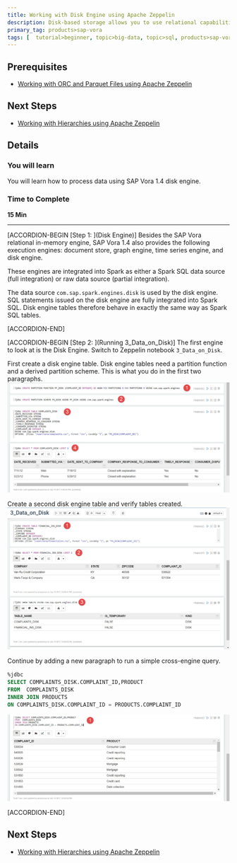 ```yaml
---
title: Working with Disk Engine using Apache Zeppelin
description: Disk-based storage allows you to use relational capabilities without loading data into memory (SAP Vora 1.4).
primary_tag: products>sap-vora
tags: [  tutorial>beginner, topic>big-data, topic>sql, products>sap-vora ]
---
```


## Prerequisites  
 - [Working with ORC and Parquet Files using Apache Zeppelin](https://www.sap.com/developer/tutorials/vora-ova-zeppelin6.html)


## Next Steps
 - [Working with Hierarchies using Apache Zeppelin](https://www.sap.com/developer/tutorials/vora-ova-zeppelin2.html)

## Details
### You will learn  
You will learn how to process data using SAP Vora 1.4 disk engine.

### Time to Complete
**15 Min**

---

[ACCORDION-BEGIN [Step 1: ](Disk Engine)]
Besides the SAP Vora relational in-memory engine, SAP Vora 1.4 also provides the following execution engines: document store, graph engine, time series engine, and disk engine.

These engines are integrated into Spark as either a Spark SQL data source (full integration) or raw data source (partial integration).

The data source `com.sap.spark.engines.disk` is used by the disk engine. SQL statements issued on the disk engine are fully integrated into Spark SQL. Disk engine tables therefore behave in exactly the same way as Spark SQL tables.



[ACCORDION-END]

[ACCORDION-BEGIN [Step 2: ](Running 3_Data_on_Disk)]
The first engine to look at is the Disk Engine. Switch to Zeppelin notebook `3_Data_on_Disk`.

First create a disk engine table. Disk engine tables need a partition function and a derived partition scheme. This is what you do in the first two paragraphs.
![Partitions](zep3_02_14.jpg)

Create a second disk engine table and verify tables created.
![Second table](zep3_03_14.jpg)

Continue by adding a new paragraph to run a simple cross-engine query.

```sql
%jdbc
SELECT COMPLAINTS_DISK.COMPLAINT_ID,PRODUCT  
FROM  COMPLAINTS_DISK
INNER JOIN PRODUCTS
ON COMPLAINTS_DISK.COMPLAINT_ID = PRODUCTS.COMPLAINT_ID
```

![cross-engine query](zep3_04_14.jpg)


[ACCORDION-END]


## Next Steps
- [Working with Hierarchies using Apache Zeppelin](https://www.sap.com/developer/tutorials/vora-ova-zeppelin2.html)
